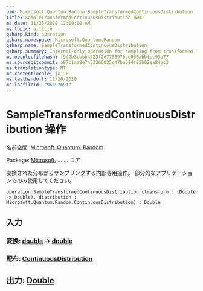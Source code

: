 ```yaml
---
uid: Microsoft.Quantum.Random.SampleTransformedContinuousDistribution
title: SampleTransformedContinuousDistribution 操作
ms.date: 11/25/2020 12:00:00 AM
ms.topic: article
qsharp.kind: operation
qsharp.namespace: Microsoft.Quantum.Random
qsharp.name: SampleTransformedContinuousDistribution
qsharp.summary: Internal-only operation for sampling from transformed distributions. Should only be used via partial application.
ms.openlocfilehash: f9f2b3cbbb4423f267758976cd066abbfec93a77
ms.sourcegitcommit: a87c1aa8e7453360025e47ba614f25b02ea84ec3
ms.translationtype: MT
ms.contentlocale: ja-JP
ms.lasthandoff: 11/26/2020
ms.locfileid: "96192691"
---
```

# <a name="sampletransformedcontinuousdistribution-operation"></a>SampleTransformedContinuousDistribution 操作

名前空間: [Microsoft. Quantum. Random](xref:Microsoft.Quantum.Random)

Package: [Microsoft.](https://nuget.org/packages/Microsoft.Quantum.QSharp.Core) ....... コア


変換された分布からサンプリングする内部専用操作。
部分的なアプリケーションでのみ使用してください。

```qsharp
operation SampleTransformedContinuousDistribution (transform : (Double -> Double), distribution : Microsoft.Quantum.Random.ContinuousDistribution) : Double
```


## <a name="input"></a>入力

### <a name="transform--double---double"></a>変換: [double](xref:microsoft.quantum.lang-ref.double) -> [double](xref:microsoft.quantum.lang-ref.double)




### <a name="distribution--continuousdistribution"></a>配布: [ContinuousDistribution](xref:Microsoft.Quantum.Random.ContinuousDistribution)





## <a name="output--double"></a>出力: [Double](xref:microsoft.quantum.lang-ref.double)

